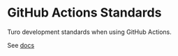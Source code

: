 # GitHub Actions Standards

Turo development standards when using GitHub Actions.

See [docs](./docs)
